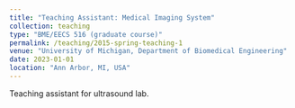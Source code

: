```yaml
---
title: "Teaching Assistant: Medical Imaging System"
collection: teaching
type: "BME/EECS 516 (graduate course)"
permalink: /teaching/2015-spring-teaching-1
venue: "University of Michigan, Department of Biomedical Engineering"
date: 2023-01-01
location: "Ann Arbor, MI, USA"
---
```


Teaching assistant for ultrasound lab.


